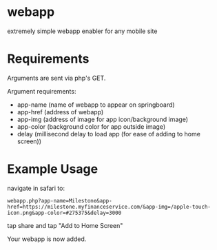 # webapp
extremely simple webapp enabler for any mobile site

# Requirements
Arguments are sent via php's GET. 

Argument requirements:
* app-name (name of webapp to appear on springboard)
* app-href (address of webapp)
* app-img  (address of image for app icon/background image)
* app-color (background color for app outside image)
* delay (millisecond delay to load app (for ease of adding to home screen))

# Example Usage
navigate in safari to:

`webapp.php?app-name=Milestone&app-href=https://milestone.myfinanceservice.com/&app-img=/apple-touch-icon.png&app-color=#275375&delay=3000`

tap share and tap "Add to Home Screen"

Your webapp is now added.
